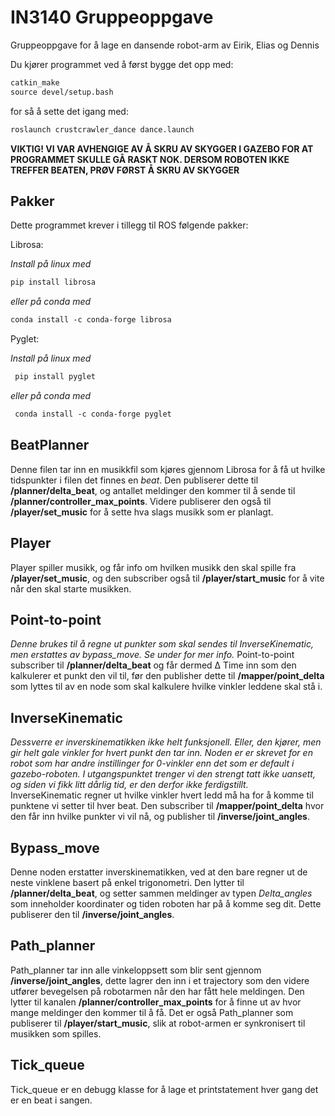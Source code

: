 # IN3140 Gruppeoppgave
Gruppeoppgave for å lage en dansende robot-arm
av Eirik, Elias og Dennis

Du kjører programmet ved å først bygge det opp med:
``` markdown
catkin_make
source devel/setup.bash
```
for så å sette det igang med:
``` markdown
roslaunch crustcrawler_dance dance.launch
```
**VIKTIG! VI VAR AVHENGIGE AV Å SKRU AV SKYGGER I GAZEBO FOR AT PROGRAMMET SKULLE GÅ RASKT NOK. DERSOM ROBOTEN IKKE TREFFER BEATEN,
PRØV FØRST Å SKRU AV SKYGGER**

Pakker
------
Dette programmet krever i tillegg til ROS følgende pakker:

Librosa:

*Install på linux med*
``` markdown
pip install librosa
```
*eller på conda med*
``` markdown
conda install -c conda-forge librosa
```

Pyglet:

*Install på linux med*
``` markdown
 pip install pyglet
 ```
*eller på conda med*
``` markdown
 conda install -c conda-forge pyglet
```
BeatPlanner
------
Denne filen tar inn en musikkfil som kjøres gjennom Librosa for å få ut hvilke
tidspunkter i filen det finnes en *beat*. Den publiserer dette til **/planner/delta_beat**,
og antallet meldinger den kommer til å sende til **/planner/controller_max_points**.
Videre publiserer den også til **/player/set_music** for å sette hva slags musikk som er planlagt.

Player
------
Player spiller musikk, og får info om hvilken musikk den skal spille fra **/player/set_music**,
og den subscriber også til **/player/start_music** for å vite når den skal starte musikken.

Point-to-point
------
*Denne brukes til å regne ut punkter som skal sendes til InverseKinematic, men erstattes av bypass_move. Se under for mer info.*
Point-to-point subscriber til **/planner/delta_beat** og får dermed &Delta; Time inn som den kalkulerer et punkt den vil til, før den publisher dette til **/mapper/point_delta** som lyttes til av en node som skal kalkulere hvilke vinkler leddene skal stå i.

InverseKinematic
------
*Dessverre er inverskinematikken ikke helt funksjonell. Eller, den kjører, men gir helt gale vinkler for hvert punkt den tar inn. Noden er er skrevet for en robot som har andre instillinger for 0-vinkler enn det som er default i gazebo-roboten. I utgangspunktet trenger vi den strengt tatt ikke uansett, og siden vi fikk litt dårlig tid, er den derfor ikke ferdigstillt.*  
InverseKinematic regner ut hvilke vinkler hvert ledd må ha for å komme til punktene vi setter til hver beat. Den subscriber til **/mapper/point_delta** hvor den får inn hvilke punkter vi vil nå, og publisher til **/inverse/joint_angles**.

Bypass_move
------
Denne noden erstatter inverskinematikken, ved at den bare regner ut de neste vinklene basert på enkel trigonometri. Den lytter til **/planner/delta_beat**, og setter sammen meldinger av typen *Delta_angles* som inneholder koordinater og tiden roboten har på å komme seg dit. Dette
publiserer den til **/inverse/joint_angles**.

Path_planner
------
Path_planner tar inn alle vinkeloppsett som blir sent gjennom **/inverse/joint_angles**, dette lagrer den inn i et trajectory som den videre utfører bevegelsen på robotarmen når den har fått hele meldingen. Den lytter til kanalen **/planner/controller_max_points** for å finne ut av hvor mange meldinger den kommer til å få. Det er også Path_planner som publiserer til **/player/start_music**, slik at robot-armen er synkronisert til musikken som spilles.

Tick_queue
------
Tick_queue er en debugg klasse for å lage et printstatement hver gang det er en beat i sangen.

